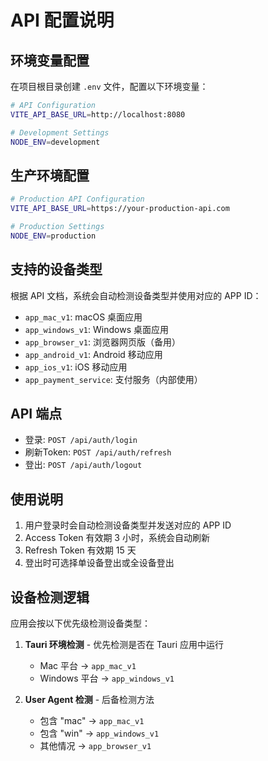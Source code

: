 # API 配置说明

## 环境变量配置

在项目根目录创建 `.env` 文件，配置以下环境变量：

```bash
# API Configuration
VITE_API_BASE_URL=http://localhost:8080

# Development Settings  
NODE_ENV=development
```

## 生产环境配置

```bash
# Production API Configuration
VITE_API_BASE_URL=https://your-production-api.com

# Production Settings
NODE_ENV=production
```

## 支持的设备类型

根据 API 文档，系统会自动检测设备类型并使用对应的 APP ID：

- `app_mac_v1`: macOS 桌面应用
- `app_windows_v1`: Windows 桌面应用
- `app_browser_v1`: 浏览器网页版（备用）
- `app_android_v1`: Android 移动应用
- `app_ios_v1`: iOS 移动应用
- `app_payment_service`: 支付服务（内部使用）

## API 端点

- 登录: `POST /api/auth/login`
- 刷新Token: `POST /api/auth/refresh`
- 登出: `POST /api/auth/logout`

## 使用说明

1. 用户登录时会自动检测设备类型并发送对应的 APP ID
2. Access Token 有效期 3 小时，系统会自动刷新
3. Refresh Token 有效期 15 天
4. 登出时可选择单设备登出或全设备登出

## 设备检测逻辑

应用会按以下优先级检测设备类型：

1. **Tauri 环境检测** - 优先检测是否在 Tauri 应用中运行
   - Mac 平台 → `app_mac_v1`
   - Windows 平台 → `app_windows_v1`

2. **User Agent 检测** - 后备检测方法
   - 包含 "mac" → `app_mac_v1`
   - 包含 "win" → `app_windows_v1`
   - 其他情况 → `app_browser_v1` 